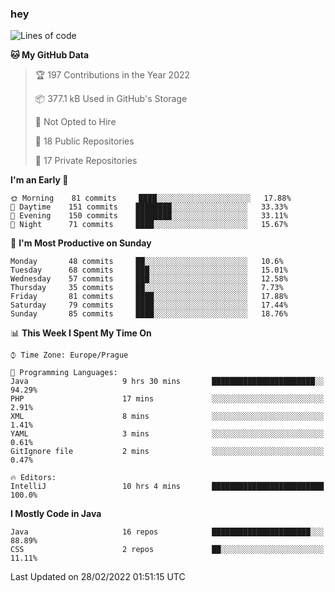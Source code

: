 ### hey

<!--START_SECTION:waka-->
![Lines of code](https://img.shields.io/badge/From%20Hello%20World%20I%27ve%20Written-100%20Thousand%20lines%20of%20code-blue)

**🐱 My GitHub Data** 

> 🏆 197 Contributions in the Year 2022
 > 
> 📦 377.1 kB Used in GitHub's Storage 
 > 
> 🚫 Not Opted to Hire
 > 
> 📜 18 Public Repositories 
 > 
> 🔑 17 Private Repositories  
 > 
**I'm an Early 🐤** 

```text
🌞 Morning    81 commits     ████░░░░░░░░░░░░░░░░░░░░░   17.88% 
🌆 Daytime    151 commits    ████████░░░░░░░░░░░░░░░░░   33.33% 
🌃 Evening    150 commits    ████████░░░░░░░░░░░░░░░░░   33.11% 
🌙 Night      71 commits     ████░░░░░░░░░░░░░░░░░░░░░   15.67%

```
📅 **I'm Most Productive on Sunday** 

```text
Monday       48 commits     ██░░░░░░░░░░░░░░░░░░░░░░░   10.6% 
Tuesday      68 commits     ███░░░░░░░░░░░░░░░░░░░░░░   15.01% 
Wednesday    57 commits     ███░░░░░░░░░░░░░░░░░░░░░░   12.58% 
Thursday     35 commits     ██░░░░░░░░░░░░░░░░░░░░░░░   7.73% 
Friday       81 commits     ████░░░░░░░░░░░░░░░░░░░░░   17.88% 
Saturday     79 commits     ████░░░░░░░░░░░░░░░░░░░░░   17.44% 
Sunday       85 commits     ████░░░░░░░░░░░░░░░░░░░░░   18.76%

```


📊 **This Week I Spent My Time On** 

```text
⌚︎ Time Zone: Europe/Prague

💬 Programming Languages: 
Java                     9 hrs 30 mins       ███████████████████████░░   94.29% 
PHP                      17 mins             ░░░░░░░░░░░░░░░░░░░░░░░░░   2.91% 
XML                      8 mins              ░░░░░░░░░░░░░░░░░░░░░░░░░   1.41% 
YAML                     3 mins              ░░░░░░░░░░░░░░░░░░░░░░░░░   0.61% 
GitIgnore file           2 mins              ░░░░░░░░░░░░░░░░░░░░░░░░░   0.47%

🔥 Editors: 
IntelliJ                 10 hrs 4 mins       █████████████████████████   100.0%

```

**I Mostly Code in Java** 

```text
Java                     16 repos            ██████████████████████░░░   88.89% 
CSS                      2 repos             ██░░░░░░░░░░░░░░░░░░░░░░░   11.11%

```



 Last Updated on 28/02/2022 01:51:15 UTC
<!--END_SECTION:waka-->
